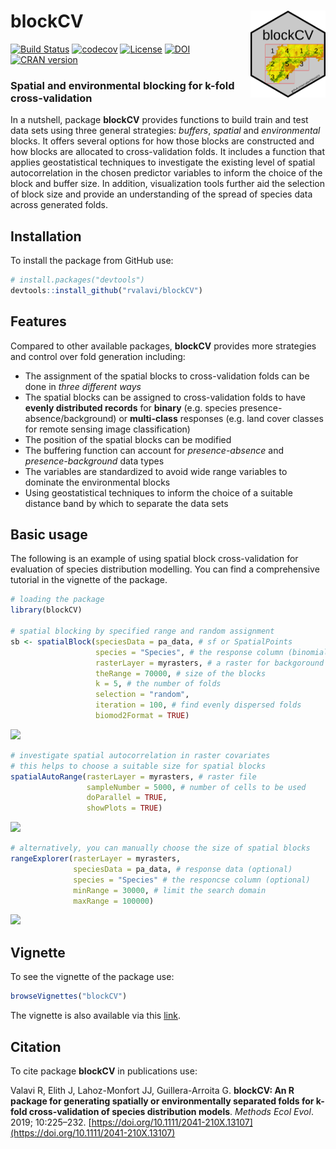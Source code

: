 # blockCV <img src="man/figures/logo.png" align="right" width="120" />

[![Build Status](https://travis-ci.org/rvalavi/blockCV.svg?branch=master)](https://travis-ci.org/rvalavi/blockCV)
[![codecov](https://codecov.io/gh/rvalavi/blockCV/branch/master/graph/badge.svg)](https://codecov.io/gh/rvalavi/blockCV)
[![License](https://img.shields.io/badge/license-GPL%20%28%3E=%203%29-lightgrey.svg?style=flat)](http://www.gnu.org/licenses/gpl-3.0.html)
[![DOI](https://zenodo.org/badge/116337503.svg)](https://zenodo.org/badge/latestdoi/116337503)
[![CRAN version](https://www.r-pkg.org/badges/version/blockCV)](https://CRAN.R-project.org/package=blockCV)


### Spatial and environmental blocking for k-fold cross-validation   
   
In a nutshell, package **blockCV** provides functions to build train and test data sets using three general strategies: *buffers*, *spatial* and *environmental* blocks. It offers several options for how those blocks are constructed and how blocks are allocated to cross-validation folds. It includes a function that applies geostatistical techniques to investigate the existing level of spatial autocorrelation in the chosen predictor variables to inform the choice of the block and buffer size. In addition, visualization tools further aid the selection of block size and provide an understanding of the spread of species data across generated folds. 

## Installation
To install the package from GitHub use:

```r
# install.packages("devtools")
devtools::install_github("rvalavi/blockCV")
```


## Features
Compared to other available packages, **blockCV** provides more strategies and control over fold generation including:

* The assignment of the spatial blocks to cross-validation folds can be done in *three different ways* 
* The spatial blocks can be assigned to cross-validation folds to have **evenly distributed records** for **binary** (e.g. species presence-absence/background) or **multi-class** responses (e.g. land cover classes for remote sensing image classification) 
* The position of the spatial blocks can be modified 
* The buffering function can account for *presence-absence* and *presence-background* data types 
* The variables are standardized to avoid wide range variables to dominate the environmental blocks 
* Using geostatistical techniques to inform the choice of a suitable distance band by which to separate the data sets 


## Basic usage
The following is an example of using spatial block cross-validation for evaluation of species distribution modelling. You can find a comprehensive tutorial in the vignette of the package.

```r
# loading the package
library(blockCV)

# spatial blocking by specified range and random assignment
sb <- spatialBlock(speciesData = pa_data, # sf or SpatialPoints
                   species = "Species", # the response column (binomial or multi-class)
                   rasterLayer = myrasters, # a raster for backgoround (optional)
                   theRange = 70000, # size of the blocks
                   k = 5, # the number of folds
                   selection = "random",
                   iteration = 100, # find evenly dispersed folds
                   biomod2Format = TRUE)

```
![](https://i.ibb.co/F84b7W8/spatial-block.jpg)

```r
# investigate spatial autocorrelation in raster covariates
# this helps to choose a suitable size for spatial blocks
spatialAutoRange(rasterLayer = myrasters, # raster file
                 sampleNumber = 5000, # number of cells to be used
                 doParallel = TRUE,
                 showPlots = TRUE)
```
![](https://i.ibb.co/XXMkBSx/spatial-Auto-Range.jpg)


```r
# alternatively, you can manually choose the size of spatial blocks 
rangeExplorer(rasterLayer = myrasters,
              speciesData = pa_data, # response data (optional)
              species = "Species" # the responcse column (optional)
              minRange = 30000, # limit the search domain
              maxRange = 100000)

```
![](https://i.ibb.co/Vtz1vVz/ezgif-com-gif-maker.gif)


## Vignette
To see the vignette of the package use:

```r
browseVignettes("blockCV")
```
The vignette is also available via this [link](http://htmlpreview.github.io/?https://github.com/rvalavi/blockCV/blob/master/vignettes/BlockCV_for_SDM.html).



## Citation
To cite package **blockCV** in publications use:

Valavi R, Elith J, Lahoz-Monfort JJ, Guillera-Arroita G. **blockCV: An R package for generating spatially or environmentally separated folds for k-fold cross-validation of species distribution models**. *Methods Ecol Evol*. 2019; 10:225–232. [https://doi.org/10.1111/2041-210X.13107](https://doi.org/10.1111/2041-210X.13107)

